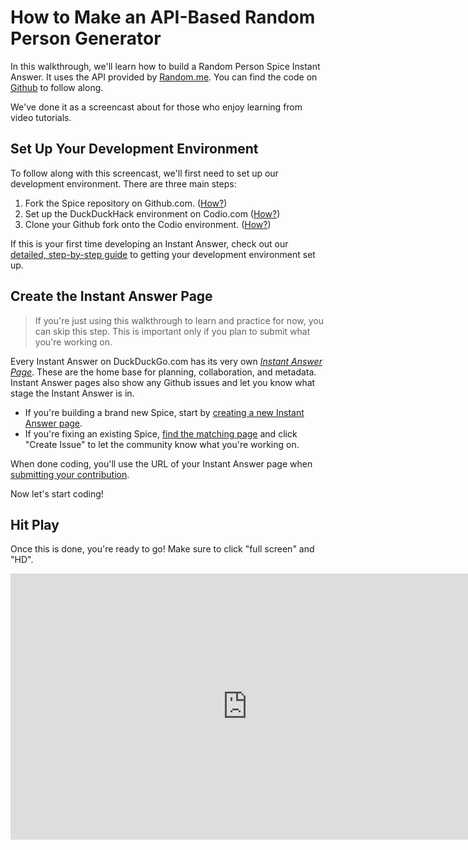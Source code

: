 # How to Make an API-Based Random Person Generator

In this walkthrough, we'll learn how to build a Random Person Spice Instant Answer. It uses the API provided by [Random.me](https://randomuser.me/). You can find the code on [Github](https://gist.github.com/moollaza/0f935d1b11eb66f1f2e8) to follow along.

We've done it as a screencast about for those who enjoy learning from video tutorials.

## Set Up Your Development Environment

To follow along with this screencast, we'll first need to set up our development environment. There are three main steps:

1. Fork the Spice repository on Github.com. ([How?](http://docs.duckduckhack.com/welcome/setup-dev-environment.html#1-fork-the-appropriate-repository-on-githubcom))
2. Set up the DuckDuckHack environment on Codio.com ([How?](http://docs.duckduckhack.com/welcome/setup-dev-environment.html#2-set-up-the-duckduckgo-environment-on-codiocom))
3. Clone your Github fork onto the Codio environment. ([How?](http://docs.duckduckhack.com/welcome/setup-dev-environment.html#3-clone-your-github-fork-onto-the-codio-environment))

If this is your first time developing an Instant Answer, check out our [detailed, step-by-step guide](http://docs.duckduckhack.com/welcome/setup-dev-environment.html) to getting your development environment set up.

## Create the Instant Answer Page

> If you're just using this walkthrough to learn and practice for now, you can skip this step. This is important only if you plan to submit what you're working on.

Every Instant Answer on DuckDuckGo.com has its very own [*Instant Answer Page*](https://duck.co/ia/). These are the home base for planning, collaboration, and metadata. Instant Answer pages also show any Github issues and let you know what stage the Instant Answer is in. 

- If you're building a brand new Spice, start by [creating a new Instant Answer page](https://duck.co/ia/new_ia).
- If you're fixing an existing Spice, [find the matching page](https://duck.co/ia) and click "Create Issue" to let the community know what you're working on.

When done coding, you'll use the URL of your Instant Answer page when [submitting your contribution](http://docs.duckduckhack.com/submitting/submitting-overview.html).

Now let's start coding!

## Hit Play

Once this is done, you're ready to go! Make sure to click "full screen" and "HD".

<iframe src="https://player.vimeo.com/video/146959080?byline=0" width="757" height="426" frameborder="0" webkitallowfullscreen mozallowfullscreen allowfullscreen></iframe>


